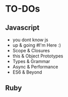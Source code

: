 TO-DOs
=====

Javascript
----
- you dont know js
 - up & going          #I'm Here :)
 - Scope & Closures
 - this & Object Prototypes
 - Types & Grammar
 - Async & Performance
 - ES6 & Beyond



Ruby
----

